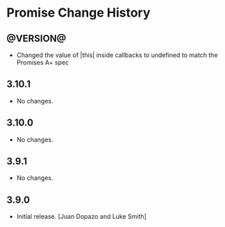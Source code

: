 Promise Change History
======================

@VERSION@
------

* Changed the value of |this| inside callbacks to undefined to match the
  Promises A+ spec

3.10.1
------

* No changes.

3.10.0
------

* No changes.

3.9.1
-----

* No changes.

3.9.0
-----

* Initial release. [Juan Dopazo and Luke Smith]
